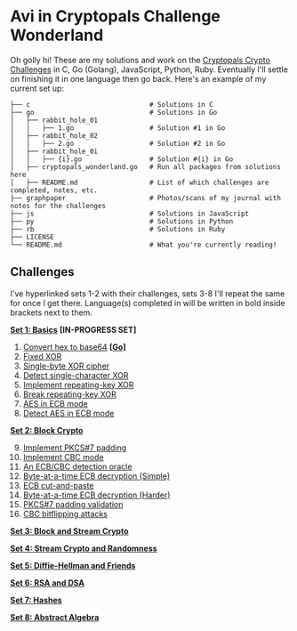 # Avi in Cryptopals Challenge Wonderland

Oh golly hi! These are my solutions and work on the [Cryptopals Crypto Challenges](https://cryptopals.com/) in C, Go (Golang), JavaScript, Python, Ruby. Eventually I'll settle on finishing it in one language then go back. Here's an example of my current set up:

```
├── c                              # Solutions in C
├── go                             # Solutions in Go
│   ├── rabbit_hole_01
│   │   ├── 1.go                   # Solution #1 in Go
│   ├── rabbit_hole_02
│   │   ├── 2.go                   # Solution #2 in Go
│   ├── rabbit_hole_0i
│   │   ├── {i}.go                 # Solution #{i} in Go
│   ├── cryptopals_wonderland.go   # Run all packages from solutions here
│   ├── README.md                  # List of which challenges are completed, notes, etc.
├── graphpaper                     # Photos/scans of my journal with notes for the challenges
├── js                             # Solutions in JavaScript
├── py                             # Solutions in Python
├── rb                             # Solutions in Ruby
├── LICENSE
└── README.md                      # What you're currently reading!
```

## Challenges

I've hyperlinked sets 1-2 with their challenges, sets 3-8 I'll repeat the same for once I get there. Language(s) completed in will be written in bold inside brackets next to them.

[**Set 1: Basics**](https://cryptopals.com/sets/1) **[IN-PROGRESS SET]**
1. [Convert hex to base64](https://cryptopals.com/sets/1/challenges/1) **[[Go]](https://github.com/Avizc/cryptopals/tree/master/go)**
2. [Fixed XOR](https://cryptopals.com/sets/1/challenges/2)
3. [Single-byte XOR cipher](https://cryptopals.com/sets/1/challenges/3)
4. [Detect single-character XOR](https://cryptopals.com/sets/1/challenges/4)
5. [Implement repeating-key XOR](https://cryptopals.com/sets/1/challenges/5)
6. [Break repeating-key XOR](https://cryptopals.com/sets/1/challenges/6)
7. [AES in ECB mode](https://cryptopals.com/sets/1/challenges/7)
8. [Detect AES in ECB mode](https://cryptopals.com/sets/1/challenges/8)

[**Set 2: Block Crypto**](https://cryptopals.com/sets/2)

9. [Implement PKCS#7 padding](https://cryptopals.com/sets/2/challenges/9)
10. [Implement CBC mode](https://cryptopals.com/sets/2/challenges/10)
11. [An ECB/CBC detection oracle](https://cryptopals.com/sets/2/challenges/11)
12. [Byte-at-a-time ECB decryption (Simple)](https://cryptopals.com/sets/2/challenges/12)
13. [ECB cut-and-paste](https://cryptopals.com/sets/2/challenges/13)
14. [Byte-at-a-time ECB decryption (Harder)](https://cryptopals.com/sets/2/challenges/14)
15. [PKCS#7 padding validation](https://cryptopals.com/sets/2/challenges/15)
16. [CBC bitflipping attacks](https://cryptopals.com/sets/2/challenges/16)

[**Set 3: Block and Stream Crypto**](https://cryptopals.com/sets/3)

[**Set 4: Stream Crypto and Randomness**](https://cryptopals.com/sets/4)

[**Set 5: Diffie-Hellman and Friends**](https://cryptopals.com/sets/5)

[**Set 6: RSA and DSA**](https://cryptopals.com/sets/6)

[**Set 7: Hashes**](https://cryptopals.com/sets/7)

[**Set 8: Abstract Algebra**](https://cryptopals.com/sets/8)
